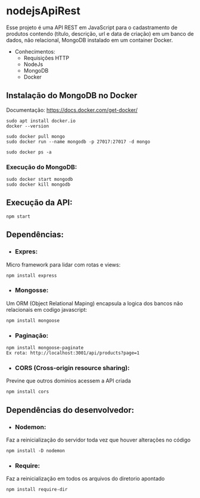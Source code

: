 # nodejsApiRest

Esse projeto é uma API REST em JavaScript para o cadastramento de produtos contendo (título, descrição, url e data de criação) em um banco de dados, não relacional, MongoDB instalado em um container Docker.
 - Conhecimentos: 
    - Requisições HTTP
 	- NodeJs
 	- MongoDB
    - Docker

## Instalação do MongoDB no Docker
Documentação: https://docs.docker.com/get-docker/

```
sudo apt install docker.io
docker --version

sudo docker pull mongo
sudo docker run --name mongodb -p 27017:27017 -d mongo

sudo docker ps -a
```
### Execução do MongoDB:
```
sudo docker start mongodb 
sudo docker kill mongodb
```

## Execução da API:
```
npm start
```
## Dependências:

* ### Expres: 

Micro framework para lidar com rotas e views: 
```
npm install express
```
* ### Mongosse: 
Um ORM (Object Relational Maping) encapsula a logica dos bancos não relacionais em codigo javascript:
```
npm install mongoose
```
* ### Paginação:
```
npm install mongoose-paginate
Ex rota: http://localhost:3001/api/products?page=1
```
* ### CORS (Cross-origin resource sharing):
Previne que outros dominios acessem a API criada
```
npm install cors
```

## Dependências do desenvolvedor:

* ### Nodemon: 
Faz a reinicialização do servidor toda vez que houver alterações no código
```
npm install -D nodemon
```

* ### Require: 
Faz a reinicialização em todos os arquivos do diretorio apontado
```
npm install require-dir
```








